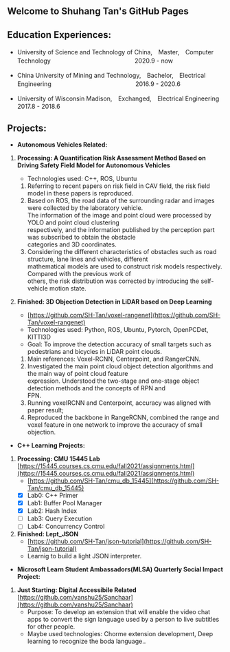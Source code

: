 ## Welcome to Shuhang Tan's GitHub Pages

## Education Experiences:

  *  University of Science and Technology of China,　Master,　Computer Technology　　　　　　　　　　　　　　2020.9 - now

  *  China University of Mining and Technology,　Bachelor,　Electrical Engineering　　　　　　　　　　　　　　2016.9 - 2020.6

  *  University of Wisconsin Madison,　Exchanged,　Electrical Engineering　　　　　　　　　　　　　　　　　　2017.8 - 2018.6  

## Projects:  
- **Autonomous Vehicles Related:**  
1. **Processing: A Quantification Risk Assessment Method Based on Driving Safety Field Model for Autonomous Vehicles**  
   - Technologies used: C++, ROS, Ubuntu  
   1. Referring to recent papers on risk field in CAV field, the risk field model in these papers is reproduced.  
   2. Based on ROS, the road data of the surrounding radar and images were collected by the laboratory vehicle.  
      The information of the image and point cloud were processed by YOLO and point cloud clustering  
      respectively, and the information published by the perception part was subscribed to obtain the obstacle  
      categories and 3D coordinates.  
   3. Considering the different characteristics of obstacles such as road structure, lane lines and vehicles, different  
      mathematical models are used to construct risk models respectively. Compared with the previous work of  
      others, the risk distribution was corrected by introducing the self-vehicle motion state.  
        
2. **Finished: 3D Objection Detection in LiDAR based on Deep Learning**
   - [https://github.com/SH-Tan/voxel-rangenet](https://github.com/SH-Tan/voxel-rangenet)  
   -    Technologies used: Python, ROS, Ubuntu, Pytorch, OpenPCDet, KITTI3D  
   -    Goal: To improve the detection accuracy of small targets such as pedestrians and bicycles in LiDAR point clouds.  
   1.    Main references: Voxel-RCNN, Centerpoint, and RangerCNN.  
   2.    Investigated the main point cloud object detection algorithms and the main way of point cloud feature  
         expression. Understood the two-stage and one-stage object detection methods and the concepts of RPN and  
         FPN.  
   3.    Running voxelRCNN and Centerpoint, accuracy was aligned with paper result;  
   4.    Reproduced the backbone in RangeRCNN, combined the range and voxel feature in one network to improve
         the accuracy of small objection.  
- **C++ Learning Projects:**  
1. **Processing: CMU 15445 Lab** [https://15445.courses.cs.cmu.edu/fall2021/assignments.html](https://15445.courses.cs.cmu.edu/fall2021/assignments.html)
   - [https://github.com/SH-Tan/cmu_db_15445](https://github.com/SH-Tan/cmu_db_15445)
   - [x] Lab0:  C++ Primer
   - [x] Lab1:  Buffer Pool Manager
   - [x] Lab2:  Hash Index
   - [ ] Lab3:  Query Execution
   - [ ] Lab4:  Concurrency Control  
2. **Finished: Lept_JSON**  
   - [https://github.com/SH-Tan/json-tutorial](https://github.com/SH-Tan/json-tutorial)
   - Learnig to build a light JSON interpreter.  
- **Microsoft Learn Student Ambassadors(MLSA) Quarterly Social Impact Project:**  
1. **Just Starting: Digital Accessibile Related** [https://github.com/vanshu25/Sanchaar](https://github.com/vanshu25/Sanchaar)  
   - Purpose: To develop an extension that will enable the video chat apps to convert the sign language used by a person to live subtitles for other people.  
   - Maybe used technologies: Chorme extension development, Deep learning to recognize the boda language..
